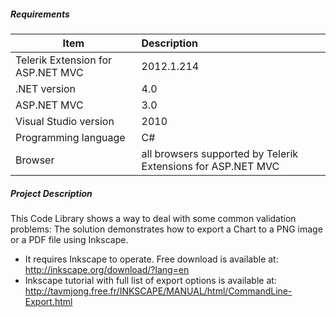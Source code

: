 ##### **Requirements** #####
|Item                               |Description|
|----------                         |:-------------|
|Telerik Extension for ASP.NET MVC  |2012.1.214 |
|.NET version                       |4.0|
|ASP.NET MVC                        |3.0|
|Visual Studio version              |2010| 
|Programming language               |C#|
|Browser                            |all browsers supported by Telerik Extensions for ASP.NET MVC|

##### **Project Description** #####
This Code Library shows a way to deal with some common validation problems:
The solution demonstrates how to export a Chart to a PNG image or a PDF file using Inkscape.

 - It requires Inkscape to operate. Free download is available at:
   http://inkscape.org/download/?lang=en 
 - Inkscape tutorial with full list of export options is available at:
   http://tavmjong.free.fr/INKSCAPE/MANUAL/html/CommandLine-Export.html